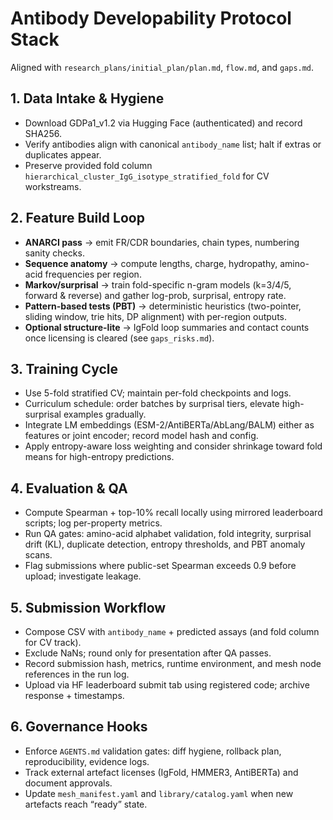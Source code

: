 # Antibody Developability Protocol Stack

Aligned with `research_plans/initial_plan/plan.md`, `flow.md`, and `gaps.md`.

## 1. Data Intake & Hygiene
- Download GDPa1_v1.2 via Hugging Face (authenticated) and record SHA256.
- Verify antibodies align with canonical `antibody_name` list; halt if extras or duplicates appear.
- Preserve provided fold column `hierarchical_cluster_IgG_isotype_stratified_fold` for CV workstreams.

## 2. Feature Build Loop
- **ANARCI pass** → emit FR/CDR boundaries, chain types, numbering sanity checks.
- **Sequence anatomy** → compute lengths, charge, hydropathy, amino-acid frequencies per region.
- **Markov/surprisal** → train fold-specific n-gram models (k=3/4/5, forward & reverse) and gather log-prob, surprisal, entropy rate.
- **Pattern-based tests (PBT)** → deterministic heuristics (two-pointer, sliding window, trie hits, DP alignment) with per-region outputs.
- **Optional structure-lite** → IgFold loop summaries and contact counts once licensing is cleared (see `gaps_risks.md`).

## 3. Training Cycle
- Use 5-fold stratified CV; maintain per-fold checkpoints and logs.
- Curriculum schedule: order batches by surprisal tiers, elevate high-surprisal examples gradually.
- Integrate LM embeddings (ESM-2/AntiBERTa/AbLang/BALM) either as features or joint encoder; record model hash and config.
- Apply entropy-aware loss weighting and consider shrinkage toward fold means for high-entropy predictions.

## 4. Evaluation & QA
- Compute Spearman + top-10% recall locally using mirrored leaderboard scripts; log per-property metrics.
- Run QA gates: amino-acid alphabet validation, fold integrity, surprisal drift (KL), duplicate detection, entropy thresholds, and PBT anomaly scans.
- Flag submissions where public-set Spearman exceeds 0.9 before upload; investigate leakage.

## 5. Submission Workflow
- Compose CSV with `antibody_name` + predicted assays (and fold column for CV track).
- Exclude NaNs; round only for presentation after QA passes.
- Record submission hash, metrics, runtime environment, and mesh node references in the run log.
- Upload via HF leaderboard submit tab using registered code; archive response + timestamps.

## 6. Governance Hooks
- Enforce `AGENTS.md` validation gates: diff hygiene, rollback plan, reproducibility, evidence logs.
- Track external artefact licenses (IgFold, HMMER3, AntiBERTa) and document approvals.
- Update `mesh_manifest.yaml` and `library/catalog.yaml` when new artefacts reach “ready” state.
